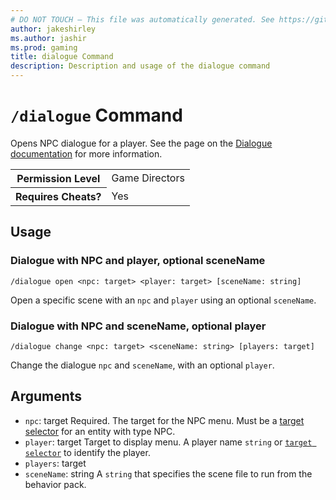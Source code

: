 ```yaml
---
# DO NOT TOUCH — This file was automatically generated. See https://github.com/mojang/minecraftapidocsgenerator to modify descriptions, examples, etc.
author: jakeshirley
ms.author: jashir
ms.prod: gaming
title: dialogue Command
description: Description and usage of the dialogue command
---
```

# `/dialogue` Command
Opens NPC dialogue for a player. See the page on the [Dialogue documentation](https://learn.microsoft.com/en-us/minecraft/creator/documents/npcdialogue#dialogue-command) for more information.

<table>
  <tr>
    <th>Permission Level</th>
    <td>Game Directors</td>
  </tr>
  <tr>
    <th>Requires Cheats?</th>
    <td>Yes</td>
  </tr>
</table>

## Usage
### Dialogue with NPC and player, optional sceneName
`/dialogue open <npc: target> <player: target> [sceneName: string]`

Open a specific scene with an `npc` and `player` using an optional `sceneName`.

### Dialogue with NPC and sceneName, optional player
`/dialogue change <npc: target> <sceneName: string> [players: target]`

Change the dialogue `npc` and `sceneName`, with an optional `player`.

## Arguments
- `npc`: target
Required. The target for the NPC menu. Must be a [target selector](https://learn.microsoft.com/minecraft/creator/documents/commandsintroduction#target-selectors) for an entity with type NPC.
- `player`: target
Target to display menu. A player name `string` or [`target selector`](https://learn.microsoft.com/minecraft/creator/documents/commandsintroduction#target-selectors) to identify the player.
- `players`: target
- `sceneName`: string
A `string` that specifies the scene file to run from the behavior pack.
